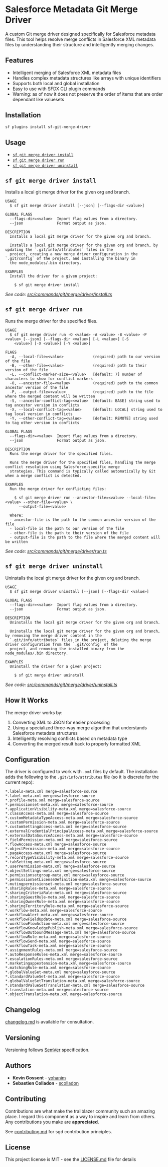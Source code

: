 # Salesforce Metadata Git Merge Driver

A custom Git merge driver designed specifically for Salesforce metadata files. This tool helps resolve merge conflicts in Salesforce XML metadata files by understanding their structure and intelligently merging changes.

## Features

- Intelligent merging of Salesforce XML metadata files
- Handles complex metadata structures like arrays with unique identifiers
- Supports both local and global installation
- Easy to use with SFDX CLI plugin commands
- Warning: as of now it does not preserve the order of items that are order dependant like valuesets

## Installation

```bash
sf plugins install sf-git-merge-driver
```

## Usage

<!-- commands -->
* [`sf git merge driver install`](#sf-git-merge-driver-install)
* [`sf git merge driver run`](#sf-git-merge-driver-run)
* [`sf git merge driver uninstall`](#sf-git-merge-driver-uninstall)

## `sf git merge driver install`

Installs a local git merge driver for the given org and branch.

```
USAGE
  $ sf git merge driver install [--json] [--flags-dir <value>]

GLOBAL FLAGS
  --flags-dir=<value>  Import flag values from a directory.
  --json               Format output as json.

DESCRIPTION
  Installs a local git merge driver for the given org and branch.

  Installs a local git merge driver for the given org and branch, by updating the `.git/info/attributes` files in the
  project, creating a new merge driver configuration in the `.git/config` of the project, and installing the binary in
  the node_modules/.bin directory.

EXAMPLES
  Install the driver for a given project:

    $ sf git merge driver install
```

_See code: [src/commands/git/merge/driver/install.ts](https://github.com/scolladon/sf-git-merge-driver/blob/main/src/commands/git/merge/driver/install.ts)_

## `sf git merge driver run`

Runs the merge driver for the specified files.

```
USAGE
  $ sf git merge driver run -O <value> -A <value> -B <value> -P <value> [--json] [--flags-dir <value>] [-L <value>] [-S
    <value>] [-X <value>] [-Y <value>]

FLAGS
  -A, --local-file=<value>             (required) path to our version of the file
  -B, --other-file=<value>             (required) path to their version of the file
  -L, --conflict-marker-size=<value>   [default: 7] number of characters to show for conflict markers
  -O, --ancestor-file=<value>          (required) path to the common ancestor version of the file
  -P, --output-file=<value>            (required) path to the file where the merged content will be written
  -S, --ancestor-conflict-tag=<value>  [default: BASE] string used to tag ancestor version in conflicts
  -X, --local-conflict-tag=<value>     [default: LOCAL] string used to tag local version in conflicts
  -Y, --other-conflict-tag=<value>     [default: REMOTE] string used to tag other version in conflicts

GLOBAL FLAGS
  --flags-dir=<value>  Import flag values from a directory.
  --json               Format output as json.

DESCRIPTION
  Runs the merge driver for the specified files.

  Runs the merge driver for the specified files, handling the merge conflict resolution using Salesforce-specific merge
  strategies. This command is typically called automatically by Git when a merge conflict is detected.

EXAMPLES
  Run the merge driver for conflicting files:

    $ sf git merge driver run --ancestor-file=<value> --local-file=<value> --other-file=<value> \
      --output-file=<value>

  Where:
  - ancestor-file is the path to the common ancestor version of the file
  - local-file is the path to our version of the file
  - other-file is the path to their version of the file
  - output-file is the path to the file where the merged content will be written
```

_See code: [src/commands/git/merge/driver/run.ts](https://github.com/scolladon/sf-git-merge-driver/blob/main/src/commands/git/merge/driver/run.ts)_

## `sf git merge driver uninstall`

Uninstalls the local git merge driver for the given org and branch.

```
USAGE
  $ sf git merge driver uninstall [--json] [--flags-dir <value>]

GLOBAL FLAGS
  --flags-dir=<value>  Import flag values from a directory.
  --json               Format output as json.

DESCRIPTION
  Uninstalls the local git merge driver for the given org and branch.

  Uninstalls the local git merge driver for the given org and branch, by removing the merge driver content in the
  `.git/info/attributes` files in the project, deleting the merge driver configuration from the `.git/config` of the
  project, and removing the installed binary from the node_modules/.bin directory.

EXAMPLES
  Uninstall the driver for a given project:

    $ sf git merge driver uninstall
```

_See code: [src/commands/git/merge/driver/uninstall.ts](https://github.com/scolladon/sf-git-merge-driver/blob/main/src/commands/git/merge/driver/uninstall.ts)_
<!-- commandsstop -->

## How It Works

The merge driver works by:
1. Converting XML to JSON for easier processing
2. Using a specialized three-way merge algorithm that understands Salesforce metadata structures
3. Intelligently resolving conflicts based on metadata type
4. Converting the merged result back to properly formatted XML

## Configuration

The driver is configured to work with `.xml` files by default. The installation adds the following to the `.git/info/attributes` file (so it is discrete for the current repo):

```
*.labels-meta.xml merge=salesforce-source
*.label-meta.xml merge=salesforce-source
*.profile-meta.xml merge=salesforce-source
*.permissionset-meta.xml merge=salesforce-source
*.applicationVisibility-meta.xml merge=salesforce-source
*.classAccess-meta.xml merge=salesforce-source
*.customMetadataTypeAccess-meta.xml merge=salesforce-source
*.customPermission-meta.xml merge=salesforce-source
*.customSettingAccess-meta.xml merge=salesforce-source
*.externalCredentialPrincipalAccess-meta.xml merge=salesforce-source
*.externalDataSourceAccess-meta.xml merge=salesforce-source
*.fieldPermission-meta.xml merge=salesforce-source
*.flowAccess-meta.xml merge=salesforce-source
*.objectPermission-meta.xml merge=salesforce-source
*.pageAccess-meta.xml merge=salesforce-source
*.recordTypeVisibility-meta.xml merge=salesforce-source
*.tabSetting-meta.xml merge=salesforce-source
*.userPermission-meta.xml merge=salesforce-source
*.objectSettings-meta.xml merge=salesforce-source
*.permissionsetgroup-meta.xml merge=salesforce-source
*.permissionSetLicenseDefinition-meta.xml merge=salesforce-source
*.mutingpermissionset-meta.xml merge=salesforce-source
*.sharingRules-meta.xml merge=salesforce-source
*.sharingCriteriaRule-meta.xml merge=salesforce-source
*.sharingGuestRule-meta.xml merge=salesforce-source
*.sharingOwnerRule-meta.xml merge=salesforce-source
*.sharingTerritoryRule-meta.xml merge=salesforce-source
*.workflow-meta.xml merge=salesforce-source
*.workflowAlert-meta.xml merge=salesforce-source
*.workflowFieldUpdate-meta.xml merge=salesforce-source
*.workflowFlowAction-meta.xml merge=salesforce-source
*.workflowKnowledgePublish-meta.xml merge=salesforce-source
*.workflowOutboundMessage-meta.xml merge=salesforce-source
*.workflowRule-meta.xml merge=salesforce-source
*.workflowSend-meta.xml merge=salesforce-source
*.workflowTask-meta.xml merge=salesforce-source
*.assignmentRules-meta.xml merge=salesforce-source
*.autoResponseRules-meta.xml merge=salesforce-source
*.escalationRules-meta.xml merge=salesforce-source
*.marketingappextension-meta.xml merge=salesforce-source
*.matchingRule-meta.xml merge=salesforce-source
*.globalValueSet-meta.xml merge=salesforce-source
*.standardValueSet-meta.xml merge=salesforce-source
*.globalValueSetTranslation-meta.xml merge=salesforce-source
*.standardValueSetTranslation-meta.xml merge=salesforce-source
*.translation-meta.xml merge=salesforce-source
*.objectTranslation-meta.xml merge=salesforce-source
```

## Changelog

[changelog.md](CHANGELOG.md) is available for consultation.

## Versioning

Versioning follows [SemVer](http://semver.org/) specification.

## Authors

- **Kevin Gossent** - [yohanim](https://github.com/yohanim)
- **Sebastien Colladon** - [scolladon](https://github.com/scolladon)

## Contributing

Contributions are what make the trailblazer community such an amazing place. I regard this component as a way to inspire and learn from others. Any contributions you make are **appreciated**.

See [contributing.md](CONTRIBUTING.md) for sgd contribution principles.

## License

This project license is MIT - see the [LICENSE.md](LICENSE.md) file for details
